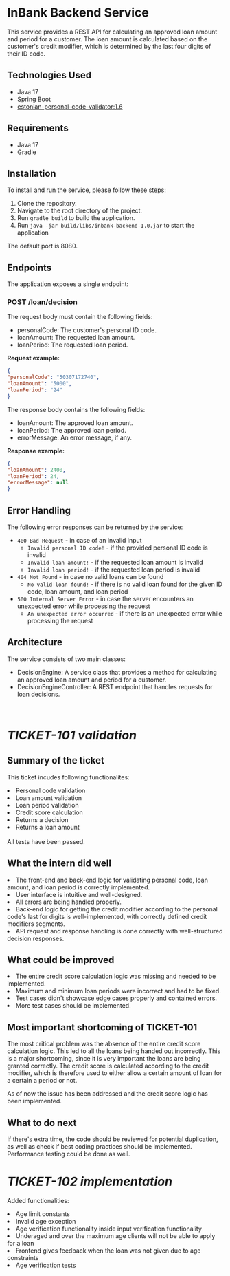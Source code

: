 # InBank Backend Service

This service provides a REST API for calculating an approved loan amount and period for a customer. The loan amount is calculated based on the customer's credit modifier, which is determined by the last four digits of their ID code.

## Technologies Used
- Java 17
- Spring Boot
- [estonian-personal-code-validator:1.6](https://github.com/vladislavgoltjajev/java-personal-code)

## Requirements

- Java 17
- Gradle

## Installation

To install and run the service, please follow these steps:
1. Clone the repository.
2. Navigate to the root directory of the project.
3. Run `gradle build` to build the application.
4. Run `java -jar build/libs/inbank-backend-1.0.jar` to start the application

The default port is 8080.

## Endpoints

The application exposes a single endpoint:
### POST /loan/decision

The request body must contain the following fields:

- personalCode: The customer's personal ID code.
- loanAmount: The requested loan amount.
- loanPeriod: The requested loan period.

**Request example:**

```json
{
"personalCode": "50307172740",
"loanAmount": "5000",
"loanPeriod": "24"
}
```

The response body contains the following fields:

- loanAmount: The approved loan amount.
- loanPeriod: The approved loan period.
- errorMessage: An error message, if any.

**Response example:**

```json
{
"loanAmount": 2400,
"loanPeriod": 24,
"errorMessage": null
}
```

## Error Handling

The following error responses can be returned by the service:

- `400 Bad Request` - in case of an invalid input
    - `Invalid personal ID code!` - if the provided personal ID code is invalid
    - `Invalid loan amount!` - if the requested loan amount is invalid
    - `Invalid loan period!` - if the requested loan period is invalid
- `404 Not Found` - in case no valid loans can be found
    - `No valid loan found!` - if there is no valid loan found for the given ID code, loan amount, and loan period
- `500 Internal Server Error` - in case the server encounters an unexpected error while processing the request
    - `An unexpected error occurred` - if there is an unexpected error while processing the request

## Architecture

The service consists of two main classes:

- DecisionEngine: A service class that provides a method for calculating an approved loan amount and period for a customer.
- DecisionEngineController: A REST endpoint that handles requests for loan decisions.

<br/>

# ***TICKET-101 validation***

## Summary of the ticket

This ticket incudes following functionalites:
<li>Personal code validation</li>
<li>Loan amount validation</li>
<li>Loan period validation</li>
<li>Credit score calculation</li>
<li>Returns a decision</li>
<li>Returns a loan amount</li>
</br>
All tests have been passed.

## What the intern did well

<li>The front-end and back-end logic for validating personal code, loan amount, and loan period is correctly implemented.</li>
<li>User interface is intuitive and well-designed.</li>
<li>All errors are being handled properly.</li>
<li>Back-end logic for getting the credit modifier according to the personal code's last for digits is well-implemented, with correctly defined credit modifiers segments. </li>
<li>API request and response handling is done correctly with well-structured decision responses.</li>

## What could be improved

<li>The entire credit score calculation logic was missing and needed to be implemented.</li>
<li>Maximum and minimum loan periods were incorrect and had to be fixed.</li>
<li>Test cases didn't showcase edge cases properly and contained errors.</li>
<li>More test cases should be implemented.</li>

## Most important shortcoming of TICKET-101

The most critical problem was the absence of the entire credit score calculation logic. This led to all the loans being handed out incorrectly. This is a major shortcoming, since it is very important the loans are being granted correctly. The credit score is calculated according to the credit modifier, which is therefore used to either allow a certain amount of loan for a certain a period or not.
</br>

As of now the issue has been addressed and the credit score logic has been implemented. 

## What to do next

If there's extra time, the code should be reviewed for potential duplication, as well as check if best coding practices should be implemented. Performance testing could be done as well.

# ***TICKET-102 implementation***

Added functionalities:
<li>Age limit constants</li>
<li>Invalid age exception</li>
<li>Age verification functionality inside input verification functionality</li>
<li>Underaged and over the maximum age clients will not be able to apply for a loan</li>
<li>Frontend gives feedback when the loan was not given due to age constraints</li>
<li>Age verification tests</li>

